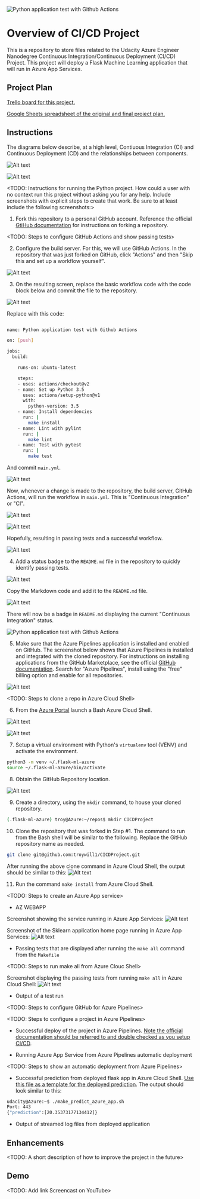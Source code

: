 ![Python application test with Github Actions](https://github.com/troywill1/CICDProject/workflows/Python%20application%20test%20with%20Github%20Actions/badge.svg)

# Overview of CI/CD Project

This is a repository to store files related to the Udacity Azure Engineer Nanodegree Continuous Integration/Continuous Deployment (CI/CD) Project. This project will deploy a Flask Machine Learning application that will run in Azure App Services.

## Project Plan

[Trello board for this project.][1]

[Google Sheets spreadsheet of the original and final project plan.][2]

## Instructions

The diagrams below describe, at a high level, Contiuous Integration (CI) and Continuous Deployment (CD) and the relationships between components.

![Alt text](/CI_Azure_Diagram.png?raw=true "CI_Azure_Diagram.png")

![Alt text](/CD_Azure_Diagram.png?raw=true "CD_Azure_Diagram.png")

<TODO:  Instructions for running the Python project.  How could a user with no context run this project without asking you for any help.  Include screenshots with explicit steps to create that work. Be sure to at least include the following screenshots:>

1. Fork this repository to a personal GitHub account. Reference the official [GtiHub documentation][3] for instructions on forking a repository.

<TODO: Steps to configure GitHub Actions and show passing tests>

2. Configure the build server. For this, we will use GitHub Actions. In the repository that was just forked on GitHub, click "Actions" and then "Skip this and set up a workflow yourself".

![Alt text](/GitHub_Actions.png?raw=true "GitHub_Actions.png")

3. On the resulting screen, replace the basic workflow code with the code block below and commit the file to the repository.

![Alt text](/Replace_YAML_Code.png?raw=true "Replace_YAML_Code.png")

Replace with this code:

```bash

name: Python application test with Github Actions

on: [push]

jobs:
  build:

	runs-on: ubuntu-latest

	steps:
	- uses: actions/checkout@v2
	- name: Set up Python 3.5
	  uses: actions/setup-python@v1
	  with:
		python-version: 3.5
	- name: Install dependencies
	  run: |
		make install
	- name: Lint with pylint
	  run: |
		make lint
	- name: Test with pytest
	  run: |
		make test
```

And commit `main.yml`.

![Alt text](/Commit_YAML.png?raw=true "Commit_YAML.png")

Now, whenever a change is made to the repository, the build server, GitHub Actions, will run the workflow in `main.yml`. This is "Continuous Integration" or "CI".

![Alt text](/Actions_Results_1.png?raw=true "Actions_Results_1.png")

![Alt text](/Actions_Results_2.png?raw=true "Actions_Results_2.png")

Hopefully, resulting in passing tests and a successful workflow.

![Alt text](/Passing_GitHub_Actions_Build.png?raw=true "Passing_GitHub_Actions_Build.png")

4. Add a status badge to the `README.md` file in the repository to quickly identify passing tests.

![Alt text](/Create_Badge.png?raw=true "Create_Badge.png")

Copy the Markdown code and add it to the `README.md` file.

![Alt text](/Copy_Markdown.png?raw=true "Copy_Markdown.png")

There will now be a badge in `README.md` displaying the current "Continuous Integration" status.

![Python application test with Github Actions](https://github.com/troywill1/CICDProject/workflows/Python%20application%20test%20with%20Github%20Actions/badge.svg)

5. Make sure that the Azure Pipelines application is installed and enabled on GitHub. The screenshot below shows that Azure Pipelines is installed and integrated with the cloned repository. For instructions on installing applications from the GitHub Marketplace, see the official [GitHub documentation][5]. Search for "Azure Pipelines", install using the "free" billing option and enable for all repositories.

![Alt text](/GitHub_Apps.png?raw=true "GitHub_Apps.png")

<TODO: Steps to clone a repo in Azure Cloud Shell>

6. From the [Azure Portal][4] launch a Bash Azure Cloud Shell.

![Alt text](/Launch_Shell.png?raw=true "Launch_Shell.png")

![Alt text](/Bash_Shell.png?raw=true "Bash_Shell.png")

7. Setup a virtual environment with Python's `virtualenv` tool (VENV) and activate the environment.

```bash
python3 -m venv ~/.flask-ml-azure
source ~/.flask-ml-azure/bin/activate
```

8. Obtain the GitHub Repository location.

![Alt text](/Clone_SSH.png?raw=true "Clone_SSH.png")

9. Create a directory, using the `mkdir` command, to house your cloned repository.

```bash
(.flask-ml-azure) troy@Azure:~/repos$ mkdir CICDProject
```

10. Clone the repository that was forked in Step #1. The command to run from the Bash shell will be similar to the following. Replace the GitHub repository name as needed.

```bash
git clone git@github.com:troywill1/CICDProject.git
```

After running the above clone command in Azure Cloud Shell, the output should be similar to this:
![Alt text](/Cloned_Repo_Azure.png?raw=true "Cloned_Repo_Azure.png")

11. Run the command `make install` from Azure Cloud Shell.

<TODO: Steps to create an Azure App service>

* AZ WEBAPP

Screenshot showing the service running in Azure App Services:
![Alt text](/Azure_App_Services.png?raw=true "Azure_App_Services.png")

Screenshot of the Sklearn application home page running in Azure App Services:
![Alt text](/Sklearn_Home.png?raw=true "Sklearn_Home.png")

* Passing tests that are displayed after running the `make all` command from the `Makefile`

<TODO: Steps to run make all from Azure Clouc Shell>

Screenshot displaying the passing tests from running `make all` in Azure Cloud Shell:
![Alt text](/Cloud_Shell_Setup_Passing_Tests.png?raw=true "Cloud_Shell_Setup_Passing_Tests.png")

* Output of a test run

<TODO: Steps to configure GitHub for Azure Pipelines>

<TODO: Steps to configure a project in Azure Pipelines>

* Successful deploy of the project in Azure Pipelines.  [Note the official documentation should be referred to and double checked as you setup CI/CD](https://docs.microsoft.com/en-us/azure/devops/pipelines/ecosystems/python-webapp?view=azure-devops).

* Running Azure App Service from Azure Pipelines automatic deployment

<TODO: Steps to show an automatic deployment from Azure Pipelines>

* Successful prediction from deployed flask app in Azure Cloud Shell.  [Use this file as a template for the deployed prediction](https://github.com/udacity/nd082-Azure-Cloud-DevOps-Starter-Code/blob/master/C2-AgileDevelopmentwithAzure/project/starter_files/flask-sklearn/make_predict_azure_app.sh).
The output should look similar to this:

```bash
udacity@Azure:~$ ./make_predict_azure_app.sh
Port: 443
{"prediction":[20.35373177134412]}
```

* Output of streamed log files from deployed application

>

## Enhancements

<TODO: A short description of how to improve the project in the future>

## Demo 

<TODO: Add link Screencast on YouTube>

[1]: https://trello.com/b/GWL8MO8g/building-ci-cd-pipeline
[2]: https://docs.google.com/spreadsheets/d/1QMoPynXT3BXGuPUoEhMU0OHgs3Zs2ru5FsCxnYTjpDw/edit?usp=sharing
[3]: https://docs.github.com/en/github/getting-started-with-github/fork-a-repo
[4]: https://portal.azure.com
[5]: https://docs.github.com/en/github/customizing-your-github-workflow/installing-an-app-in-your-organization